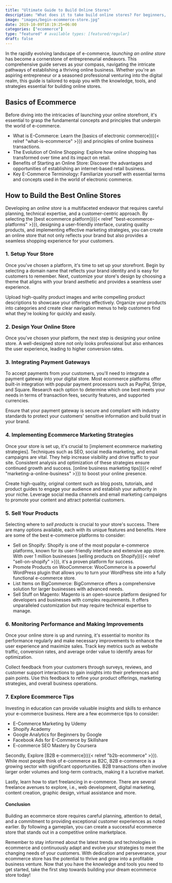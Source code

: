 ```yaml
---
title: "Ultimate Guide to Build Online Stores"
description: "What does it to take build online stores? For beginners, you must find a market, create a brand, and find hosting to start."
image: "images/begin-ecommerce-store.jpg"
date: 2019-10-09T18:19:25+06:00
categories: ["ecommerce"]
type: "featured" # available types: [featured/regular]
draft: false
---
```


In the rapidly evolving landscape of e-commerce, *launching an online store* has become a cornerstone of entrepreneurial endeavors. This comprehensive guide serves as your compass, navigating the intricate pathways of establishing a thriving online business. Whether you're an aspiring entrepreneur or a seasoned professional venturing into the digital realm, this guide is tailored to equip you with the knowledge, tools, and strategies essential for building online stores.

## Basics of Ecommerce

Before diving into the intricacies of launching your online storefront, it's essential to grasp the fundamental concepts and principles that underpin the world of e-commerce.

* What is E-Commerce: Learn the [basics of electronic commerce]({{< relref "what-is-ecommerce" >}}) and principles of online business transactions.
* The Evolution of Online Shopping: Explore how online shopping has transformed over time and its impact on retail.
* Benefits of Starting an Online Store: Discover the advantages and opportunities of establishing an internet-based retail business.
* Key E-Commerce Terminology: Familiarize yourself with essential terms and concepts used in the world of electronic commerce.

## How to Build the Best Online Stores

Developing an *online store* is a multifaceted endeavor that requires careful planning, technical expertise, and a customer-centric approach. By selecting the [best ecommerce platform]({{< relref "best-ecommerce-platforms" >}}), designing a user-friendly interface, curating quality products, and implementing effective marketing strategies, you can create an online store that not only reflects your brand but also provides a seamless shopping experience for your customers.

### 1. Setup Your Store

Once you've chosen a platform, it's time to set up your storefront. Begin by selecting a domain name that reflects your brand identity and is easy for customers to remember. Next, customize your store's design by choosing a theme that aligns with your brand aesthetic and provides a seamless user experience.

Upload high-quality product images and write compelling product descriptions to showcase your offerings effectively. Organize your products into categories and create clear navigation menus to help customers find what they're looking for quickly and easily.

### 2. Design Your Online Store

Once you've chosen your platform, the next step is designing your online store. A well-designed store not only looks professional but also enhances the user experience, leading to higher conversion rates.

### 3. Integrating Payment Gateways

To accept payments from your customers, you'll need to integrate a payment gateway into your digital store. Most ecommerce platforms offer built-in integration with popular payment processors such as PayPal, Stripe, and Square. Research each option to determine which one best meets your needs in terms of transaction fees, security features, and supported currencies.

Ensure that your payment gateway is secure and compliant with industry standards to protect your customers' sensitive information and build trust in your brand.

### 4. Implementing Ecommerce Marketing Strategies

Once your store is set up, it's crucial to [implement ecommerce marketing strategies]. Techniques such as SEO, social media marketing, and email campaigns are vital. They help increase visibility and drive traffic to your site. Consistent analysis and optimization of these strategies ensure continued growth and success.
[online business marketing tips]({{< relref "marketing-a-online-business" >}}) to boost your online presence.

Create high-quality, original content such as blog posts, tutorials, and product guides to engage your audience and establish your authority in your niche. Leverage social media channels and email marketing campaigns to promote your content and attract potential customers.

### 5. Sell Your Products

Selecting where to *sell products* is crucial to your store's success. There are many options available, each with its unique features and benefits. Here are some of the best e-commerce platforms to consider:

* Sell on Shopify: Shopify is one of the most popular e-commerce platforms, known for its user-friendly interface and extensive app store. With over 1 million businesses [selling products on Shopify]({{< relref "sell-on-shopify" >}}), it's a proven platform for success.
* Promote Products on WooCommerce: WooCommerce is a powerful WordPress plugin that allows you to turn your WordPress site into a fully functional e-commerce store.
* List Items on BigCommerce: BigCommerce offers a comprehensive solution for larger businesses with advanced needs.
* Sell Stuff on Magento: Magento is an open-source platform designed for developers and businesses with complex requirements. It offers unparalleled customization but may require technical expertise to manage.

### 6. Monitoring Performance and Making Improvements

Once your online store is up and running, it's essential to monitor its performance regularly and make necessary improvements to enhance the user experience and maximize sales. Track key metrics such as website traffic, conversion rates, and average order value to identify areas for optimization.

Collect feedback from your customers through surveys, reviews, and customer support interactions to gain insights into their preferences and pain points. Use this feedback to refine your product offerings, marketing strategies, and overall business operations.

### 7. Explore Ecommerce Tips

Investing in education can provide valuable insights and skills to enhance your e-commerce business. Here are a few ecommerce tips to consider:

* E-Commerce Marketing by Udemy
* Shopify Academy
* Google Analytics for Beginners by Google
* Facebook Ads for E-Commerce by Skillshare
* E-commerce SEO Mastery by Coursera

Secondly, Explore [B2B e-commerce]({{< relref "b2b-ecommerce" >}}). While most people think of e-commerce as B2C, B2B e-commerce is a growing sector with significant opportunities. B2B transactions often involve larger order volumes and long-term contracts, making it a lucrative market.

Lastly, learn how to start freelancing in e-commerce. There are several freelance avenues to explore, i.e., web development, digital marketing, content creation, graphic design, virtual assistance and more.

#### Conclusion

Building an ecommerce store requires careful planning, attention to detail, and a commitment to providing exceptional customer experiences as noted earlier. By following a gameplan, you can create a successful ecommerce store that stands out in a competitive online marketplace.

Remember to stay informed about the latest trends and technologies in ecommerce and continuously adapt and evolve your strategies to meet the changing needs of your customers. With dedication and perseverance, your ecommerce store has the potential to thrive and grow into a profitable business venture. Now that you have the knowledge and tools you need to get started, take the first step towards building your dream ecommerce store today!
